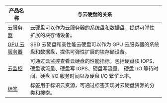 
| 产品名称 | 与云硬盘的关系 |
|---------|---------|
| [云服务器](https://intl.cloud.tencent.com/document/product/213) | 云硬盘可以作为云服务器的系统盘和数据盘，提供可弹性扩展的块存储设备。 |
| [GPU 云服务器](https://intl.cloud.tencent.com/document/product/560) | SSD 云硬盘和高性能云硬盘可以作为 GPU 云服务器的系统盘和数据盘，提供可弹性扩展的块存储设备。 |
| [云监控](https://intl.cloud.tencent.com/document/product/248) | 可通过云监控查看云硬盘的性能指标，包括硬盘读 IOPS、硬盘读流量、硬盘写 IOPS、硬盘写流量、	硬盘 I/O 等待时间、硬盘 I/O 服务时间以及硬盘 I/O 繁忙比率。 |
| [标签](https://intl.cloud.tencent.com/document/product/651) | 标签用于标识云资源，可通过标签实现对云硬盘资源的分类和搜索。 |
